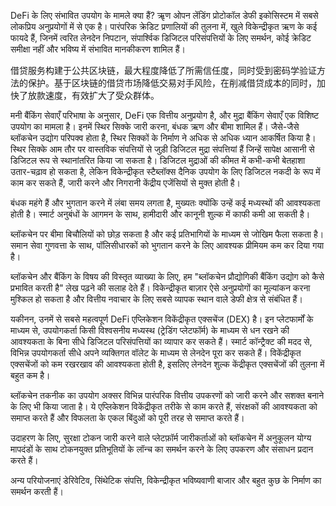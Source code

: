 DeFi के लिए संभावित उपयोग के मामले क्या हैं?
ऋृण
ओपन लेंडिंग प्रोटोकॉल डेफी इकोसिस्टम में सबसे लोकप्रिय अनुप्रयोगों में से एक है। पारंपरिक क्रेडिट प्रणालियों की तुलना में, खुले विकेन्द्रीकृत ऋण के कई फायदे हैं, जिनमें त्वरित लेनदेन निपटान, संपार्श्विक डिजिटल परिसंपत्तियों के लिए समर्थन, कोई क्रेडिट समीक्षा नहीं और भविष्य में संभावित मानकीकरण शामिल हैं।

借贷服务构建于公共区块链，最大程度降低了所需信任度，同时受到密码学验证方法的保护。基于区块链的借贷市场降低交易对手风险，在削减借贷成本的同时，加快了放款速度，有效扩大了受众群体。

मनी बैंकिंग सेवाएँ
परिभाषा के अनुसार, DeFi एक वित्तीय अनुप्रयोग है, और मुद्रा बैंकिंग सेवाएँ एक विशिष्ट उपयोग का मामला है। इनमें स्थिर सिक्के जारी करना, बंधक ऋण और बीमा शामिल हैं।
जैसे-जैसे ब्लॉकचेन उद्योग परिपक्व होता है, स्थिर सिक्कों के निर्माण ने अधिक से अधिक ध्यान आकर्षित किया है। स्थिर सिक्के आम तौर पर वास्तविक संपत्तियों से जुड़ी डिजिटल मुद्रा संपत्तियां हैं जिन्हें सापेक्ष आसानी से डिजिटल रूप से स्थानांतरित किया जा सकता है। डिजिटल मुद्राओं की कीमत में कभी-कभी बेतहाशा उतार-चढ़ाव हो सकता है, लेकिन विकेन्द्रीकृत स्टैब्लॉक्स दैनिक उपयोग के लिए डिजिटल नकदी के रूप में काम कर सकते हैं, जारी करने और निगरानी केंद्रीय एजेंसियों से मुक्त होती है।

बंधक महंगे हैं और भुगतान करने में लंबा समय लगता है, मुख्यतः क्योंकि उन्हें कई मध्यस्थों की आवश्यकता होती है। स्मार्ट अनुबंधों के आगमन के साथ, हामीदारी और कानूनी शुल्क में काफी कमी आ सकती है।

ब्लॉकचेन पर बीमा बिचौलियों को छोड़ सकता है और कई प्रतिभागियों के माध्यम से जोखिम फैला सकता है। समान सेवा गुणवत्ता के साथ, पॉलिसीधारकों को भुगतान करने के लिए आवश्यक प्रीमियम कम कर दिया गया है।

ब्लॉकचेन और बैंकिंग के विषय की विस्तृत व्याख्या के लिए, हम "ब्लॉकचेन प्रौद्योगिकी बैंकिंग उद्योग को कैसे प्रभावित करती है" लेख पढ़ने की सलाह देते हैं।
विकेन्द्रीकृत बाज़ार
ऐसे अनुप्रयोगों का मूल्यांकन करना मुश्किल हो सकता है और वित्तीय नवाचार के लिए सबसे व्यापक स्थान वाले डेफी क्षेत्र से संबंधित हैं।

यकीनन, उनमें से सबसे महत्वपूर्ण DeFi एप्लिकेशन विकेंद्रीकृत एक्सचेंज (DEX) है। इन प्लेटफार्मों के माध्यम से, उपयोगकर्ता किसी विश्वसनीय मध्यस्थ (ट्रेडिंग प्लेटफॉर्म) के माध्यम से धन रखने की आवश्यकता के बिना सीधे डिजिटल परिसंपत्तियों का व्यापार कर सकते हैं। स्मार्ट कॉन्ट्रैक्ट की मदद से, विभिन्न उपयोगकर्ता सीधे अपने व्यक्तिगत वॉलेट के माध्यम से लेनदेन पूरा कर सकते हैं।
विकेंद्रीकृत एक्सचेंजों को कम रखरखाव की आवश्यकता होती है, इसलिए लेनदेन शुल्क केंद्रीकृत एक्सचेंजों की तुलना में बहुत कम है।

ब्लॉकचेन तकनीक का उपयोग अक्सर विभिन्न पारंपरिक वित्तीय उपकरणों को जारी करने और सशक्त बनाने के लिए भी किया जाता है। ये एप्लिकेशन विकेंद्रीकृत तरीके से काम करते हैं, संरक्षकों की आवश्यकता को समाप्त करते हैं और विफलता के एकल बिंदुओं को पूरी तरह से समाप्त करते हैं।

उदाहरण के लिए, सुरक्षा टोकन जारी करने वाले प्लेटफ़ॉर्म जारीकर्ताओं को ब्लॉकचेन में अनुकूलन योग्य मापदंडों के साथ टोकनयुक्त प्रतिभूतियों के लॉन्च का समर्थन करने के लिए उपकरण और संसाधन प्रदान करते हैं।

अन्य परियोजनाएं डेरिवेटिव, सिंथेटिक संपत्ति, विकेन्द्रीकृत भविष्यवाणी बाजार और बहुत कुछ के निर्माण का समर्थन करती हैं।
